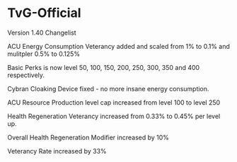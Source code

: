# TvG-Official

Version 1.40 Changelist

ACU Energy Consumption Veterancy added and scaled from 1% to 0.1% and mulitpler 0.5% to 0.125%

Basic Perks is now level 50, 100, 150, 200, 250, 300, 350 and 400 respectively.

Cybran Cloaking Device fixed - no more insane energy consumption.

ACU Resource Production level cap increased from level 100 to level 250

Health Regeneration Veterancy increased from 0.33% to 0.45% per level up.

Overall Health Regeneration Modifier increased by 10%

Veterancy Rate increased by 33%
